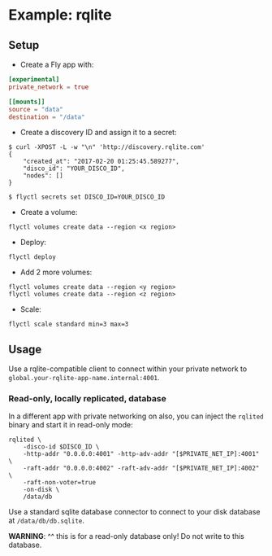 # Example: rqlite

## Setup

- Create a Fly app with:

```toml
[experimental]
private_network = true

[[mounts]]
source = "data"
destination = "/data"
```

- Create a discovery ID and assign it to a secret:

```
$ curl -XPOST -L -w "\n" 'http://discovery.rqlite.com'
{
    "created_at": "2017-02-20 01:25:45.589277",
    "disco_id": "YOUR_DISCO_ID",
    "nodes": []
}

$ flyctl secrets set DISCO_ID=YOUR_DISCO_ID
```

- Create a volume:

```
flyctl volumes create data --region <x region>
```

- Deploy:

```
flyctl deploy
```

- Add 2 more volumes:

```
flyctl volumes create data --region <y region>
flyctl volumes create data --region <z region>
```

- Scale:

```
flyctl scale standard min=3 max=3
```

## Usage

Use a rqlite-compatible client to connect within your private network to `global.your-rqlite-app-name.internal:4001`.

### Read-only, locally replicated, database

In a different app with private networking on also, you can inject the `rqlited` binary and start it in read-only mode:

```
rqlited \
    -disco-id $DISCO_ID \
    -http-addr "0.0.0.0:4001" -http-adv-addr "[$PRIVATE_NET_IP]:4001" \
    -raft-addr "0.0.0.0:4002" -raft-adv-addr "[$PRIVATE_NET_IP]:4002" \
    -raft-non-voter=true
    -on-disk \
    /data/db
```

Use a standard sqlite database connector to connect to your disk database at `/data/db/db.sqlite`.

**WARNING**: ^^ this is for a read-only database only! Do not write to this database.